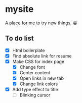 # mysite
A place for me to try new things. 😀
## To do list
- [x] Html boilerplate
- [x] Find absolute link for resume
- [x] Make CSS for index page
    - [x] Change font
    - [x] Center content
    - [x] Open links in new tab
    - [x] Change link colors
- [x] Add type effect to title
    - [ ] Blinking cursor

